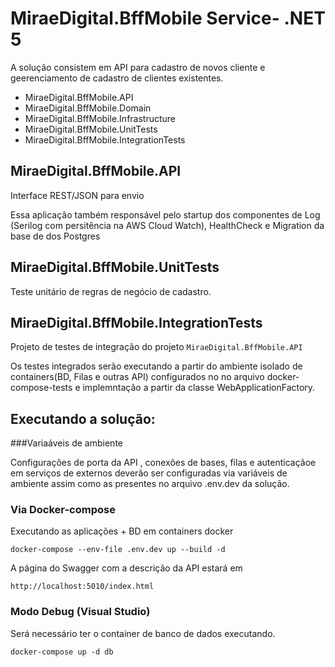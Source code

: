 
# MiraeDigital.BffMobile Service- .NET 5

A solução consistem em API para cadastro de novos cliente e geerenciamento de cadastro de clientes existentes.

- MiraeDigital.BffMobile.API
- MiraeDigital.BffMobile.Domain
- MiraeDigital.BffMobile.Infrastructure
- MiraeDigital.BffMobile.UnitTests
- MiraeDigital.BffMobile.IntegrationTests

## MiraeDigital.BffMobile.API

Interface REST/JSON para envio

Essa aplicação também responsável pelo startup dos componentes de Log (Serilog com persitência na AWS Cloud Watch), HealthCheck e Migration da base de dos Postgres

## MiraeDigital.BffMobile.UnitTests

Teste unitário de regras de negócio de cadastro.

## MiraeDigital.BffMobile.IntegrationTests

Projeto de testes de integração do projeto `MiraeDigital.BffMobile.API`

Os testes integrados serão executando a partir do ambiente isolado de containers(BD, Filas e outras API) configurados no no arquivo docker-compose-tests e implemntação a partir da classe WebApplicationFactory<TStartup>.


## Executando a solução:

###Variaáveis de ambiente

Configurações de porta da API , conexões de bases, filas e autenticaçãoe em serviços de externos deverão ser configuradas via variáveis de ambiente assim como as presentes no arquivo .env.dev da solução.


### Via Docker-compose

Executando as aplicações + BD em containers docker

```
docker-compose --env-file .env.dev up --build -d
```

A página do Swagger com a descrição da API estará em

`http://localhost:5010/index.html`


### Modo Debug (Visual Studio)


Será necessário ter o container de banco de dados executando.

```
docker-compose up -d db

```
